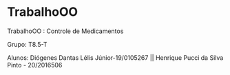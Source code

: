 # TrabalhoOO
TrabalhoOO : Controle de Medicamentos

Grupo: T8.5-T

Alunos: Diógenes Dantas Lélis Júnior-19/0105267 || Henrique Pucci da Silva Pinto - 20/2016506
